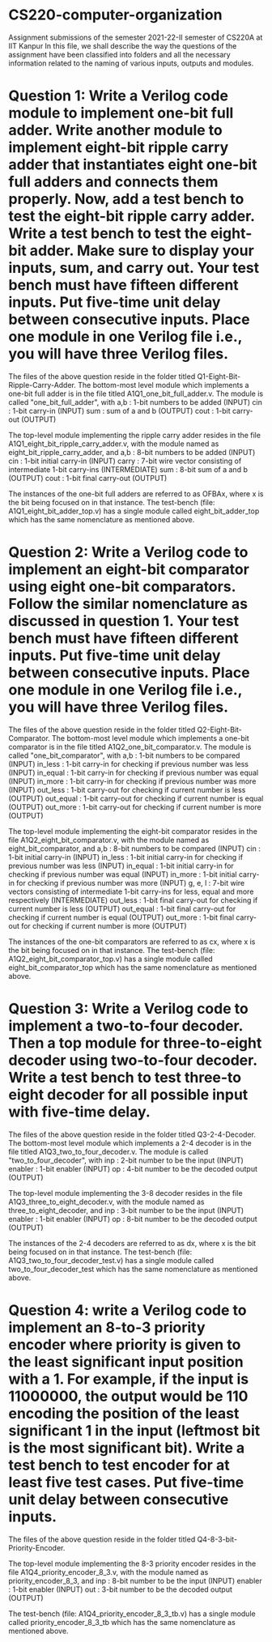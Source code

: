 # CS220-computer-organization
Assignment submissions of the semester 2021-22-II semester of CS220A at IIT Kanpur
In this file, we shall describe the way the questions of the assignment have been classified into folders and all the necessary information related to the naming of various inputs, outputs and modules.
# Question 1: Write a Verilog code module to implement one-bit full adder. Write another module to implement eight-bit ripple carry adder that instantiates eight one-bit full adders and connects them properly. Now, add a test bench to test the eight-bit ripple carry adder. Write a test bench to test the eight-bit adder. Make sure to display your inputs, sum, and carry out. Your test bench must have fifteen different inputs. Put five-time unit delay between consecutive inputs. Place one module in one Verilog file i.e., you will have three Verilog files.
The files of the above question reside in the folder titled Q1-Eight-Bit-Ripple-Carry-Adder.
The bottom-most level module which implements a one-bit full adder is in the file titled A1Q1_one_bit_full_adder.v. The module is called "one_bit_full_adder", with
    a,b : 1-bit numbers to be added (INPUT)
    cin : 1-bit carry-in (INPUT)
    sum : sum of a and b (OUTPUT)
    cout : 1-bit carry-out (OUTPUT)
    
The top-level module implementing the ripple carry adder resides in the file A1Q1_eight_bit_ripple_carry_adder.v, with the module named as eight_bit_ripple_carry_adder, and
    a,b : 8-bit numbers to be added (INPUT)
    cin : 1-bit initial carry-in (INPUT)
    carry : 7-bit wire vector consisting of intermediate 1-bit carry-ins (INTERMEDIATE)
    sum : 8-bit sum of a and b (OUTPUT)
    cout : 1-bit final carry-out (OUTPUT)
    
The instances of the one-bit full adders are referred to as OFBAx, where x is the bit being focused on in that instance.
The test-bench (file: A1Q1_eight_bit_adder_top.v) has a single module called eight_bit_adder_top which has the same nomenclature as mentioned above.

# Question 2: Write a Verilog code to implement an eight-bit comparator using eight one-bit comparators. Follow the similar nomenclature as discussed in question 1. Your test bench must have fifteen different inputs. Put five-time unit delay between consecutive inputs. Place one module in one Verilog file i.e., you will have three Verilog files.
The files of the above question reside in the folder titled Q2-Eight-Bit-Comparator.
The bottom-most level module which implements a one-bit comparator is in the file titled A1Q2_one_bit_comparator.v. The module is called "one_bit_comparator", with
    a,b : 1-bit numbers to be compared (INPUT)
    in_less : 1-bit carry-in for checking if previous number was less (INPUT)
    in_equal : 1-bit carry-in for checking if previous number was equal  (INPUT)
    in_more : 1-bit carry-in for checking if previous number was more  (INPUT)
    out_less : 1-bit carry-out for checking if current number is less (OUTPUT)
    out_equal : 1-bit carry-out for checking if current number is equal (OUTPUT)
    out_more : 1-bit carry-out for checking if current number is more (OUTPUT)
    
The top-level module implementing the eight-bit comparator resides in the file A1Q2_eight_bit_comparator.v, with the module named as eight_bit_comparator, and
    a,b : 8-bit numbers to be compared (INPUT)
    cin : 1-bit initial carry-in (INPUT)
    in_less : 1-bit initial carry-in for checking if previous number was less (INPUT)
    in_equal : 1-bit initial carry-in for checking if previous number was equal  (INPUT)
    in_more : 1-bit initial carry-in for checking if previous number was more  (INPUT)
    g, e, l : 7-bit wire vectors consisting of intermediate 1-bit carry-ins for less, equal and more respectively (INTERMEDIATE)
    out_less : 1-bit final carry-out for checking if current number is less (OUTPUT)
    out_equal : 1-bit final carry-out for checking if current number is equal (OUTPUT)
    out_more : 1-bit final carry-out for checking if current number is more (OUTPUT)
    
The instances of the one-bit comparators are referred to as cx, where x is the bit being focused on in that instance.
The test-bench (file: A1Q2_eight_bit_comparator_top.v) has a single module called eight_bit_comparator_top which has the same nomenclature as mentioned above.

# Question 3: Write a Verilog code to implement a two-to-four decoder. Then a top module for three-to-eight decoder using two-to-four decoder. Write a test bench to test three-to eight decoder for all possible input with five-time delay.
The files of the above question reside in the folder titled Q3-2-4-Decoder.
The bottom-most level module which implements a 2-4 decoder is in the file titled A1Q3_two_to_four_decoder.v. The module is called "two_to_four_decoder", with
    inp : 2-bit number to be the input  (INPUT)
    enabler : 1-bit enabler (INPUT)
    op : 4-bit number to be the decoded output (OUTPUT)
    
The top-level module implementing the 3-8 decoder resides in the file A1Q3_three_to_eight_decoder.v, with the module named as three_to_eight_decoder, and
    inp : 3-bit number to be the input  (INPUT)
    enabler : 1-bit enabler (INPUT)
    op : 8-bit number to be the decoded output (OUTPUT)
    
The instances of the 2-4 decoders are referred to as dx, where x is the bit being focused on in that instance.
The test-bench (file: A1Q3_two_to_four_decoder_test.v) has a single module called two_to_four_decoder_test which has the same nomenclature as mentioned above.

# Question 4: write a Verilog code to implement an 8-to-3 priority encoder where priority is given to the least significant input position with a 1. For example, if the input is 11000000, the output would be 110 encoding the position of the least significant 1 in the input (leftmost bit is the most significant bit). Write a test bench to test encoder for at least five test cases. Put five-time unit delay between consecutive inputs.
The files of the above question reside in the folder titled Q4-8-3-bit-Priority-Encoder.
    
The top-level module implementing the 8-3 priority encoder resides in the file A1Q4_priority_encoder_8_3.v, with the module named as priority_encoder_8_3, and
    inp : 8-bit number to be the input  (INPUT)
    enabler : 1-bit enabler (INPUT)
    out : 3-bit number to be the decoded output (OUTPUT)
    
The test-bench (file: A1Q4_priority_encoder_8_3_tb.v) has a single module called priority_encoder_8_3_tb which has the same nomenclature as mentioned above.

